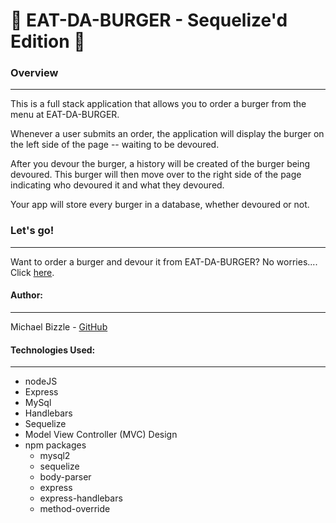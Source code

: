 # :hamburger: EAT-DA-BURGER - Sequelize'd Edition :hamburger:

### Overview
***

This is a full stack application that allows you to order a burger from the menu at EAT-DA-BURGER. 

Whenever a user submits an order, the application will display the burger on the left side of the page -- waiting to be devoured. 

After you devour the burger, a history will be created of the burger being devoured. This burger will then move over to the right side of the page indicating who devoured it and what they devoured.  

Your app will store every burger in a database, whether devoured or not.

### Let's go! 
***

Want to order a burger and devour it from EAT-DA-BURGER? No worries.... Click [here](https://eat-da-burger1465.herokuapp.com/). 

#### Author:
***

Michael Bizzle - [GitHub](https://github.com/mbizzle1464)

#### Technologies Used:
***

* nodeJS
* Express
* MySql
* Handlebars
* Sequelize
* Model View Controller (MVC) Design
* npm packages
    * mysql2
    * sequelize
    * body-parser
    * express
    * express-handlebars
    * method-override

